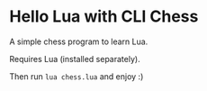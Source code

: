 # Hello Lua with CLI Chess

A simple chess program to learn Lua.

Requires Lua (installed separately).

Then run `lua chess.lua` and enjoy :)
